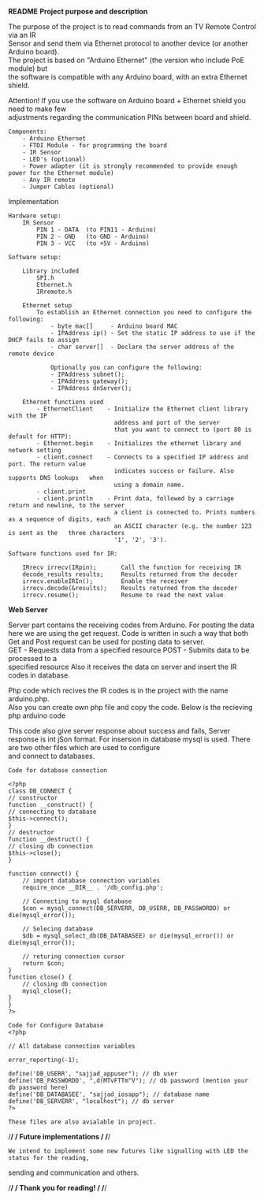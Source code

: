 
**README**
**Project purpose and description**

The purpose of the project is to read commands from an TV Remote Control via an IR  
Sensor and send them via Ethernet protocol to another device (or another Arduino board).  
The project is based on "Arduino Ethernet" (the version who include PoE module) but   
the software is compatible with any Arduino board, with an extra Ethernet shield.  

Attention! If you use the software on Arduino board + Ethernet shield you need to make few  
adjustments regarding the communication PINs between board and shield.  

	Components:  
		- Arduino Ethernet  
		- FTDI Module - for programming the board  
		- IR Sensor  
		- LED's (optional)  
		- Power adapter (it is strongly recommended to provide enough power for the Ethernet module)  
		- Any IR remote  
		- Jumper Cables (optional)  

Implementation                   

	Hardware setup:  
		IR Sensor   
			PIN 1 - DATA  (to PIN11 - Arduino)  
			PIN 2 - GND   (to GND - Arduino)  
			PIN 3 - VCC   (to +5V - Arduino)  
			
	Software setup:  
	
		Library included  
			SPI.h  
			Ethernet.h  
			IRremote.h  
			
		Ethernet setup  
			To establish an Ethernet connection you need to configure the following:  
				- byte mac[]  	 - Arduino board MAC  
				- IPAddress ip() - Set the static IP address to use if the DHCP fails to assign  
				- char server[]	 - Declare the server address of the remote device  
				
				Optionally you can configure the following:  
				- IPAddress subnet();  
				- IPAddress gateway();  
				- IPAddress dnServer();  
				
		Ethernet functions used  
			- EthernetClient  	- Initialize the Ethernet client library with the IP   
								  address and port of the server  
                                  that you want to connect to (port 80 is default for HTTP):  
			- Ethernet.begin 	- Initializes the ethernet library and network setting  
			- client.connect	- Connects to a specified IP address and port. The return value   
								  indicates success or failure. Also supports DNS lookups   when 
								  using a domain name.  
			- client.print  
			- client.println    - Print data, followed by a carriage return and newline, to the server   
			                      a client is connected to. Prints numbers as a sequence of digits, each   
								  an ASCII character (e.g. the number 123 is sent as the   three characters   
								  '1', '2', '3').  

	Software functions used for IR:  
	
		IRrecv irrecv(IRpin);   	Call the function for receiving IR  
		decode_results results; 	Results returned from the decoder  
		irrecv.enableIRIn();  		Enable the receiver  
		irrecv.decode(&results);	Results returned from the decoder  
		irrecv.resume(); 			Resume to read the next value  

  
**Web Server**

Server part contains the receiving codes from Arduino. For posting the data here we are using 
the get request. Code is written in such a way that both Get and Post request can be used for 
posting data to server.  
GET - Requests data from a specified resource POST - Submits data to be processed to a    
specified resource Also it receives the data on server and insert the IR codes in database.   

Php code which recives the IR codes is in the project with the name arduino.php.  
Also you can create own php file and copy the code. Below is the recieving php arduino code  
	<?php  
	$response = array();  
	echo "Welcome";  
	if (  
	$REQUEST['code']  
	) {  
	echo "Welcome ". $REQUEST['code']. "  
	";  
	$data = $_REQUEST['code'];  
	// include db connect class  
	require_once __DIR . '/db_connect.php';  
	// connecting to db  
	$db = new DB_CONNECT();  
	$result = mysql_query("INSERT INTO mytable1(data1) VALUES('$data')");  
	if ($result)  
	{  
	$response["status"] = "success";  
	$response["message"] = "Success";  
	// echoing JSON response  
	echo json_encode($response);  
	}  
	else  
	{  
	$response["status"] = "fail";  
	$response["message"] = $result;  
	// echoing JSON response  
	echo json_encode($response);  
	}  
	}  
	?>  
	
This code also give server response about success and fails, Server response is int jSon format.
For insersion in database mysql is used. There are two other files which are used to configure  
and connect to databases.  

	Code for database connection  
	
	<?php  
	class DB_CONNECT {  
	// constructor  
	function __construct() {  
	// connecting to database  
	$this->connect();  
	}  
	// destructor  
	function __destruct() {  
	// closing db connection  
	$this->close();  
	}  

	function connect() {  
		// import database connection variables  
		require_once __DIR__ . '/db_config.php';      

		// Connecting to mysql database  
		$con = mysql_connect(DB_SERVERR, DB_USERR, DB_PASSWORDD) or die(mysql_error());  

		// Selecing database  
		$db = mysql_select_db(DB_DATABASEE) or die(mysql_error()) or die(mysql_error());  

		// returing connection cursor
		return $con;  
	}  
	function close() {  
		// closing db connection  
		mysql_close();  
	}  
	}
	?>

	Code for Configure Database
	<?php

	// All database connection variables

	error_reporting(-1);

	define('DB_USERR', "sajjad_appuser"); // db user
	define('DB_PASSWORDD', ",d(MTvFTTm^V"); // db password (mention your db password here)
	define('DB_DATABASEE', "sajjad_iosapp"); // database name
	define('DB_SERVERR', "localhost"); // db server
	?>
	
	These files are also avialable in project.

  /******************************************************************************************/
 /                                     Future implementations                               /
/******************************************************************************************/

	We intend to implement some new futures like signalling with LED the status for the reading,
sending and communication and others.

  /******************************************************************************************/
 /                                     Thank you for reading!                               /
/******************************************************************************************/

